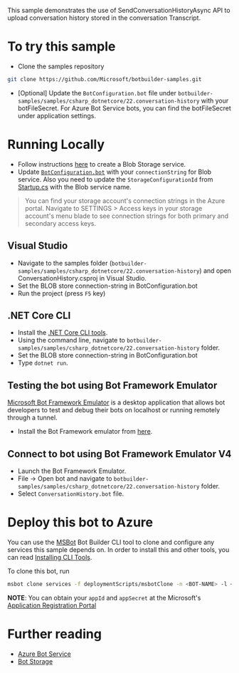 ﻿This sample demonstrates the use of SendConversationHistoryAsync API to upload conversation history stored in the conversation Transcript.

# To try this sample
- Clone the samples repository
```bash
git clone https://github.com/Microsoft/botbuilder-samples.git
```
- [Optional] Update the `BotConfiguration.bot` file under `botbuilder-samples/samples/csharp_dotnetcore/22.conversation-history` with your botFileSecret.  For Azure Bot Service bots, you can find the botFileSecret under application settings.

# Running Locally
- Follow instructions [here](https://docs.microsoft.com/en-us/azure/storage/common/storage-quickstart-create-account?tabs=portal) to create a Blob Storage service.
- Update [`BotConfiguration.bot`](BotConfiguration.bot) with your `connectionString` for Blob service. Also you need to update the `StorageConfigurationId` from [Startup.cs](Startup.cs) with the Blob service name.
> You can find your storage account's connection strings in the Azure portal. Navigate to SETTINGS > Access keys in your storage account's menu blade to see connection strings for both primary and secondary access keys.

## Visual Studio
- Navigate to the samples folder (`botbuilder-samples/samples/csharp_dotnetcore/22.conversation-history`) and open ConversationHistory.csproj in Visual Studio.
- Set the BLOB store connection-string in BotConfiguration.bot
- Run the project (press `F5` key)

## .NET Core CLI
- Install the [.NET Core CLI tools](https://docs.microsoft.com/en-us/dotnet/core/tools/?tabs=netcore2x). 
- Using the command line, navigate to `botbuilder-samples/samples/csharp_dotnetcore/22.conversation-history` folder.
- Set the BLOB store connection-string in BotConfiguration.bot
- Type `dotnet run`.

## Testing the bot using Bot Framework Emulator
[Microsoft Bot Framework Emulator](https://github.com/microsoft/botframework-emulator) is a desktop application that allows bot 
developers to test and debug their bots on localhost or running remotely through a tunnel.
- Install the Bot Framework emulator from [here](https://aka.ms/botframeworkemulator).

## Connect to bot using Bot Framework Emulator **V4**
- Launch the Bot Framework Emulator.
- File -> Open bot and navigate to `botbuilder-samples/samples/csharp_dotnetcore/22.conversation-history` folder.
- Select `ConversationHistory.bot` file.

# Deploy this bot to Azure
You can use the [MSBot](https://github.com/microsoft/botbuilder-tools) Bot Builder CLI tool to clone and configure any services this sample depends on. In order to install this and other tools, you can read [Installing CLI Tools](../../../Installing_CLI_tools.md).

To clone this bot, run
```bash
msbot clone services -f deploymentScripts/msbotClone -n <BOT-NAME> -l <Azure-location> --subscriptionId <Azure-subscription-id> --appId <YOUR APP ID> --appSecret <YOUR APP SECRET PASSWORD>
```

**NOTE**: You can obtain your `appId` and `appSecret` at the Microsoft's [Application Registration Portal](https://apps.dev.microsoft.com/)


# Further reading
- [Azure Bot Service](https://docs.microsoft.com/en-us/azure/bot-service/bot-service-overview-introduction?view=azure-bot-service-4.0)
- [Bot Storage](https://docs.microsoft.com/en-us/azure/bot-service/dotnet/bot-builder-dotnet-state?view=azure-bot-service-3.0&viewFallbackFrom=azure-bot-service-4.0)
